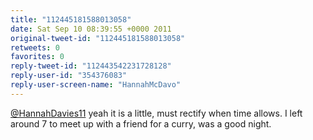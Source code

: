 ```yaml
---
title: "112445181588013058"
date: Sat Sep 10 08:39:55 +0000 2011
original-tweet-id: "112445181588013058"
retweets: 0
favorites: 0
reply-tweet-id: "112443542231728128"
reply-user-id: "354376083"
reply-user-screen-name: "HannahMcDavo"
---
```

<a href="https://twitter.com/HannahDavies11">@HannahDavies11</a> yeah it is a little, must rectify when time allows. I left around 7 to meet up with a friend for a curry, was a good night.
